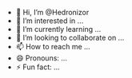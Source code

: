 - 👋 Hi, I’m @Hedronizor
- 👀 I’m interested in ...
- 🌱 I’m currently learning ...
- 💞️ I’m looking to collaborate on ...
- 📫 How to reach me ...
- 😄 Pronouns: ...
- ⚡ Fun fact: ...

<!---
Hedronizor/Hedronizor is a ✨ special ✨ repository because its `README.md` (this file) appears on your GitHub profile.
You can click the Preview link to take a look at your changes.
--->
